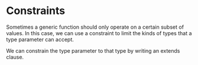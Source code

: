 # Constraints

Sometimes a generic function should only operate on a certain subset of values. In this case, we can use a constraint to limit the kinds of types that a type parameter can accept.

We can constrain the type parameter to that type by writing an extends clause.
